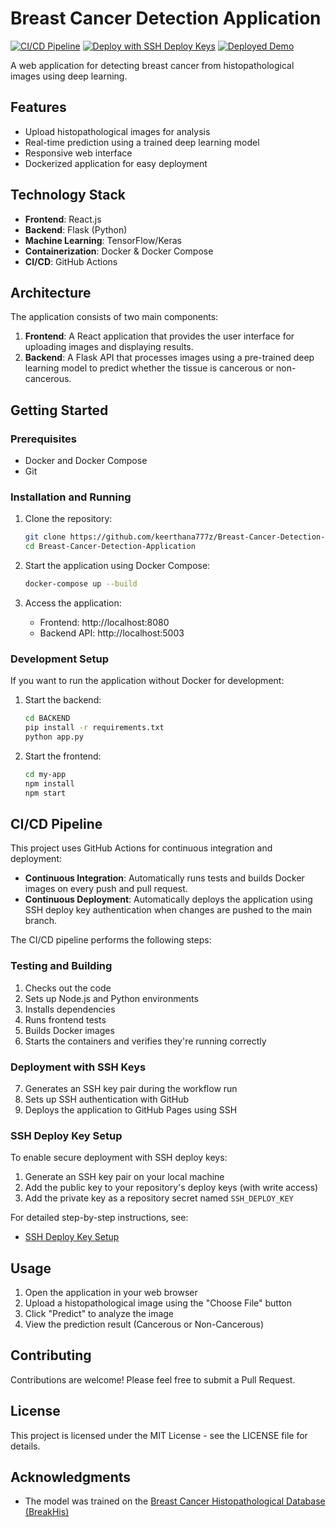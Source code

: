 # Breast Cancer Detection Application

[![CI/CD Pipeline](https://github.com/keerthana777z/Breast-Cancer-Detection-Application/actions/workflows/ci-cd.yml/badge.svg)](https://github.com/keerthana777z/Breast-Cancer-Detection-Application/actions/workflows/ci-cd.yml)
[![Deploy with SSH Deploy Keys](https://github.com/keerthana777z/Breast-Cancer-Detection-Application/actions/workflows/deploy-github-pages.yml/badge.svg)](https://github.com/keerthana777z/Breast-Cancer-Detection-Application/actions/workflows/deploy-github-pages.yml)
[![Deployed Demo](https://img.shields.io/badge/demo-live-brightgreen)](https://keerthana777z.github.io/Breast-Cancer-Detection-Application/)

A web application for detecting breast cancer from histopathological images using deep learning.

## Features

- Upload histopathological images for analysis
- Real-time prediction using a trained deep learning model
- Responsive web interface
- Dockerized application for easy deployment

## Technology Stack

- **Frontend**: React.js
- **Backend**: Flask (Python)
- **Machine Learning**: TensorFlow/Keras
- **Containerization**: Docker & Docker Compose
- **CI/CD**: GitHub Actions

## Architecture

The application consists of two main components:

1. **Frontend**: A React application that provides the user interface for uploading images and displaying results.
2. **Backend**: A Flask API that processes images using a pre-trained deep learning model to predict whether the tissue is cancerous or non-cancerous.

## Getting Started

### Prerequisites

- Docker and Docker Compose
- Git

### Installation and Running

1. Clone the repository:
   ```bash
   git clone https://github.com/keerthana777z/Breast-Cancer-Detection-Application.git
   cd Breast-Cancer-Detection-Application
   ```

2. Start the application using Docker Compose:
   ```bash
   docker-compose up --build
   ```

3. Access the application:
   - Frontend: http://localhost:8080
   - Backend API: http://localhost:5003

### Development Setup

If you want to run the application without Docker for development:

1. Start the backend:
   ```bash
   cd BACKEND
   pip install -r requirements.txt
   python app.py
   ```

2. Start the frontend:
   ```bash
   cd my-app
   npm install
   npm start
   ```

## CI/CD Pipeline

This project uses GitHub Actions for continuous integration and deployment:

- **Continuous Integration**: Automatically runs tests and builds Docker images on every push and pull request.
- **Continuous Deployment**: Automatically deploys the application using SSH deploy key authentication when changes are pushed to the main branch.

The CI/CD pipeline performs the following steps:

### Testing and Building
1. Checks out the code
2. Sets up Node.js and Python environments
3. Installs dependencies
4. Runs frontend tests
5. Builds Docker images
6. Starts the containers and verifies they're running correctly

### Deployment with SSH Keys
7. Generates an SSH key pair during the workflow run
8. Sets up SSH authentication with GitHub
9. Deploys the application to GitHub Pages using SSH

### SSH Deploy Key Setup
To enable secure deployment with SSH deploy keys:
1. Generate an SSH key pair on your local machine
2. Add the public key to your repository's deploy keys (with write access)
3. Add the private key as a repository secret named `SSH_DEPLOY_KEY`

For detailed step-by-step instructions, see:
- [SSH Deploy Key Setup](docs/ssh-key-setup.md)

## Usage

1. Open the application in your web browser
2. Upload a histopathological image using the "Choose File" button
3. Click "Predict" to analyze the image
4. View the prediction result (Cancerous or Non-Cancerous)

## Contributing

Contributions are welcome! Please feel free to submit a Pull Request.

## License

This project is licensed under the MIT License - see the LICENSE file for details.

## Acknowledgments

- The model was trained on the [Breast Cancer Histopathological Database (BreakHis)](https://web.inf.ufpr.br/vri/databases/breast-cancer-histopathological-database-breakhis/)
